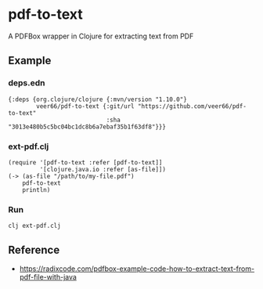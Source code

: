 # pdf-to-text
A PDFBox wrapper in Clojure for extracting text from PDF

## Example

### deps.edn

```
{:deps {org.clojure/clojure {:mvn/version "1.10.0"}
        veer66/pdf-to-text {:git/url "https://github.com/veer66/pdf-to-text"
                            :sha "3013e480b5c5bc04bc1dc8b6a7ebaf35b1f63df8"}}}
```

### ext-pdf.clj

```
(require '[pdf-to-text :refer [pdf-to-text]]
         '[clojure.java.io :refer [as-file]])
(-> (as-file "/path/to/my-file.pdf")
    pdf-to-text
    println)
```

### Run

```
clj ext-pdf.clj
```

## Reference
* https://radixcode.com/pdfbox-example-code-how-to-extract-text-from-pdf-file-with-java

